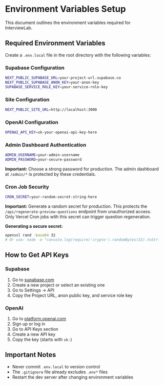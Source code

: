 # Environment Variables Setup

This document outlines the environment variables required for InterviewLab.

## Required Environment Variables

Create a `.env.local` file in the root directory with the following variables:

### Supabase Configuration

```bash
NEXT_PUBLIC_SUPABASE_URL=your-project-url.supabase.co
NEXT_PUBLIC_SUPABASE_ANON_KEY=your-anon-key
SUPABASE_SERVICE_ROLE_KEY=your-service-role-key
```

### Site Configuration

```bash
NEXT_PUBLIC_SITE_URL=http://localhost:3000
```

### OpenAI Configuration

```bash
OPENAI_API_KEY=sk-your-openai-api-key-here
```

### Admin Dashboard Authentication

```bash
ADMIN_USERNAME=your-admin-username
ADMIN_PASSWORD=your-secure-password
```

**Important:** Choose a strong password for production. The admin dashboard at `/admin/*` is protected by these credentials.

### Cron Job Security

```bash
CRON_SECRET=your-random-secret-string-here
```

**Important:** Generate a random secret for production. This protects the `/api/regenerate-preview-questions` endpoint from unauthorized access. Only Vercel Cron jobs with this secret can trigger question regeneration.

**Generating a secure secret:**

```bash
openssl rand -base64 32
# Or use: node -e "console.log(require('crypto').randomBytes(32).toString('base64'))"
```

## How to Get API Keys

### Supabase

1. Go to [supabase.com](https://supabase.com)
2. Create a new project or select an existing one
3. Go to Settings → API
4. Copy the Project URL, anon public key, and service role key

### OpenAI

1. Go to [platform.openai.com](https://platform.openai.com)
2. Sign up or log in
3. Go to API Keys section
4. Create a new API key
5. Copy the key (starts with `sk-`)

## Important Notes

- Never commit `.env.local` to version control
- The `.gitignore` file already excludes `.env*` files
- Restart the dev server after changing environment variables
